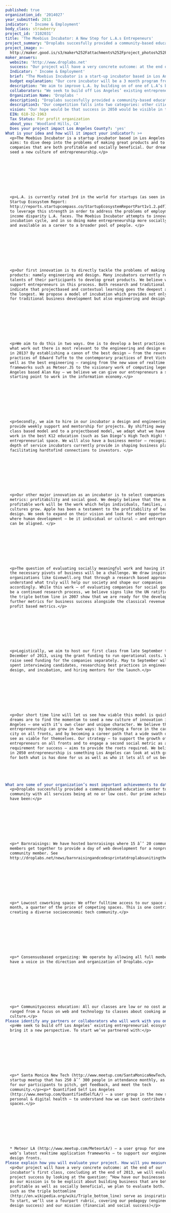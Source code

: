 ```yaml
---
published: true
organization_id: '2014027'
year_submitted: 2013
indicator: ' Income & Employment'
body_class: strawberry
project_id: '3102031'
title: 'The Moebius Incubator: A New Step for L.A.s Entrepeneurs'
project_summary: "Droplabs succesfully provided a community-based education center to the community with all services being at no or low cost. Our prime acheievements have been:\r\n\r\n\r\n* Barn-raisings: We have hosted barn-raisings where 15 − 20 community members get together to provide a day of web development for a non-profit or community member. See http://droplabs.net/news/barn-raising-and-code-sprint-at-droplabs-uniting-the-drupal-and-time-banking-communities\r\n\r\n* Low-cost co-working space: We offer fulltime access to our space at $150 / month, a quarter of the price of competing spaces. This is one contribution to creating a diverse socioeconomic tech community.\r\n\r\n* Consensus-based organizing: We operate by allowing all full members to have a voice in the direction and organization of Droplabs.\r\n\r\n* Community-access education: All our classes are low or no cost and have ranged from a focus on web and technology to classes about cooking and Korean culture."
project_image: >-
  http://maker.good.is/s3/maker%252Fattachments%252Fproject_photos%252Fimages%252F17027%252Fdisplay%252Fnagle_droplab.png=c570x385
maker_answers:
  website: 'http://www.droplabs.net'
  success: "Our project will have a very concrete outcome: at the end of our incubator’s first class, concluding at the end of 2013, we will evaluate project success by looking at the question: “How have our businesses fared?” As our mission is to be explicit about building business that are both profitable as well as socially beneficial, we plan to evaluate both. Models such as the triple bottom-line (http://en.wikipedia.org/wiki/Triple_bottom_line) serve as inspiration for us. To start, we’ll use a four-part rubric, covering our pedagogy (engineering and design success) and our mission (financial and social success)\r\n\r\n\r\n1. Engineering success: \r\n\r\n* Has the company been able to produce a working demo? \r\n* If not, are they on there way there, or have they had critical problems in the engineering of their technology? \r\n* If they have had critical problems, was there something we could have done better to help them solve this issue? (i.e. Team failure or incubator failure?)\r\n\r\n2. Design success: \r\n\r\n* Has the company been able to produce a clear and viable idea? \r\n* Can someone outside of the tech world understand their idea? \r\n* Do they have evidence that their target audience does indeed want to use their product? \r\n* If not, was it a problem of graphic, interface, or experience design? \r\n* If the product is undesirable or unusable, could we have helped at a key juncture?\r\n\r\n3. Financial success: \r\n\r\n* If the company wants to move forward, do they have funding for continuing their discovery phase / moving into the validation phase? \r\n* Are they connected with investors such that a further seed round, a Series A, or other financial support is in sight? \r\n* If not, is it because of lack of business development work, lack of clear communication about the product, or  a core product issue?\r\n* If it’s a business issue, could it have been averted?\r\n\r\n4. Social success: \r\n\r\n* Does the company have a socially relevant mission?\r\n* Does their product pursue that mission in a clear and obvious way?\r\n* If the company has to pivot, do we expect the mission to grow with it, based on the team’s work so far?\r\n* How many people will be affected by their work, and is there a clear and validated plan as to what change they will bring?\r\n* If not, why? Is it an issue of the domain they are in, the strategy they undertook, or the execution of that strategy?\r\n* If the mission has gotten lost, what resources can we provide to reconnect to it?\r\n\r\n\r\n——\r\n\r\nUsing this four part rubric, we support our larger strategy: support the growth of jobs and companies in a unique entrepreneurial context in Los Angeles. By having successful and socially relevant companies we aim to concretely build more jobs in Los Angeles at the rate of 10 companies by the end of 2013, and in the long term shift the culture of entrepreneurship to one that becomes more universally accessible.\r\n\r\n\r\n"
  Indicator: ' Income & Employment'
  brief: "The Moebius Incubator is a start-up incubator based in Los Angeles with two aims: to dive deep into the problems of making great products and to make companies that are both profitable and socially beneficial. Our dream is to seed a new culture of entrepreneurship.\r\n\r\nL.A. is currently rated 3rd in the world for start-ups (as seen in the Startup Ecosystem Report: http://reports.startupcompass.co/StartupEcosystemReportPart1v1.2.pdf). We aim to leverage this strength in order to address the problems of employment and income disparity L.A. faces. The Moebius Incubator attempts to innovate on the incubation cycle, and in so doing make entrepreneurship more socially relevant and available as a career to a broader pool of people. \r\n\r\nOur first innovation is to directly tackle the problems of making great products: namely engineering and design. Many incubators currently rely on the talents of their participants to develop great products. We believe we can support entrepreneurs in this process. Both research and traditional wisdom indicate that project-based and contextual learning goes the deepest and lasts the longest. We propose a model of incubation which provides not only support for traditional business development but also engineering and design.\r\n\r\nWe aim to do this in two ways. One is to develop a best practices model: what work out there is most relevant to the engineering and design experience in 2013? By establishing a canon of the best design — from the revered practices of Edward Tufte to the contemporary practices of Bret Victor — as well as the best engineering — ranging from the new wave of real-time frameworks such as Meteor.JS to the visionary work of computing legend and Los Angeles based Alan Kay — we believe we can give our entrepreneurs a strong starting point to work in the information economy.\r\n\r\nSecondly, we aim to hire in our incubator a design and engineering coach to provide weekly support and mentorship for projects. By shifting away from a class based model and to a project-based model, we adapt what we have seen to work in the best K-12 education (such as San Diego’s High Tech High) to the entrepreneurial space. We will also have a business mentor — recognizing the depth of service incubators currently provide in shaping business plans and facilitating hard-to-find connections to investors. \r\n\r\nOur other major innovation as an incubator is to select companies along two metrics: profitability and social good. We deeply believe that the most profitable work will be the work which helps individuals, families, and cultures grow. Apple has been a testament to the profitability of beautiful design. We seek to expand on their vision and look for other opportunities where human development — be it individual or cultural — and entrepreneurship can be aligned. \r\n\r\nThe question of evaluating socially meaningful work and having it survive the necessary pivots of business will be a challenge. We draw inspiration from organizations like Givewell.org that through a research based approach we can understand what truly will help our society and shape our companies accordingly. While this work — of evaluating companies for social good — will be a continued research process, we believe signs like the UN ratification of the triple bottom line in 2007 ( ) show that we are ready for the development of further metrics for business success alongside the classical revenue and profit based metrics.\r\n\r\nLogistically, we aim to host our first class from late September to December of 2013, using the grant funding to run operational costs. We aim to raise seed funding for the companies separately. May to September will be spent interviewing candidates, researching best practices in engineering, design, and incubation, and hiring mentors for the launch.\r\n\r\nOur short time line will let us see how viable this model is quickly. Our dreams are to find the momentum to seed a new culture of innovation in Los Angeles — one with it’s own clear and unique character. We believe that entrepreneurship can grow in two ways: by becoming a force in the care of our city on all fronts, and by becoming a career path that a wide swath of people see as viable for themselves. Our strategy — to support the growth of entrepreneurs on all fronts and to engage a second social metric as a requirement for success — aims to provide the roots required. We believe that in 2050 entrepreneurship is something Los Angeles can look at with gratitude for both what is has done for us as well as who it lets all of us become.\r\n"
  budget explanation: "Our core incubator will be a 3 month program from late September to late December. Our budget is broken down into a preparation period (May - September) and a launch period (late September - December) for the remainder of 2013.\r\n\r\nPreparation:\r\n\r\nDirector Support: $25,000 ($5,000 @ 5 months) — includes salary, travel expenses, initial library investment.\r\n\r\nThis period will be spent making connections to different incubators both in Los Angeles and in Silicon Valley and studying the best practices of this industry, and finding mentors for this process. \r\n\r\nIt will also be spent developing a strategy for real-time design and engineering support. We believe the project-based learning model with just in-time support is the most powerful learning strategy we know of culturally. As such we will not be designing courses but instead creating a system to help entrepreneurs address their engineering and design concerns as they come up through a mentoring and coaching model of support. As such we want to look into the best practices for how this is done, and meet with talented designers in this space, such as Edward Tufte, Bret Victor, as well as visionaries in computer science, such as Alan Kay (who’s Viewpoints Research Institute is based in Los Angeles.)\r\n\r\nLaunch: $75,000\r\n\r\nDirector Support: $15,000 ($5,000 @ 3 months)\r\nDesign Mentor: $15,000 ($5,000 @ 3 months)\r\nEngineering Mentor: $15,000 ($5,000 @ 3 months)\r\nBusiness & Development Mentor: ($5,000 @ 3 months)\r\nRent, Materials, Speakers: $15,000\r\n\r\nIn the 3 month launch, we designate a mentor for each of our core competencies: design, engineering, and business and development. Their jobs will be to meet with teams weekly, to research their fields and offer support for best practices, and design seminars or workshops when common team needs can be met. \r\n\r\nWe include a traditional business and development mentors whose job will be to focus on the business plan of companies and provide connections to investors both in the L.A. Area and broader. \r\n\r\nWe finally include a $15,000 budget for expenses including rent (which we expect to spend $2,500 - $3,000 per month), any needed materials, and a small budget for speakers if our mentors see fit."
  description: "We aim to improve L.A. by building on of one of L.A’s bright spots in the employment & income sector: it’s startup scene. LA is rated as the 3rd best place in the world to start a company (see Startup Ecosystem Report: http://reports.startupcompass.co/StartupEcosystemReportPart1v1.2.pdf), with its two weaknesses as support for entrepreneurship and the mindset for it. L.A. is well established as a haven of production talent and investment capital due largely to its relationship with Hollywood. The question becomes: how to leverage these natural strengths for the greater good of L.A.?\r\n\r\nWe believe that entrepreneurship can become the new family-run business. As the information economy allows businesses to reach unprecedented scales, we see a potential for large-scale business to flourish here. The strong culture of family-run and immigrant-led businesses show that L.A. has been a great boon to individuals with drive. Our incubator, by explicitly engaging the design and engineering pieces needed to work in the information economy, aims to make develop entrepreneurship as a career path available to all  — not just those primed for it. We believe that entrepreneurship can be a leveling force agains the great socioeconomic disparity present in L.A., by opening up a path to all that yields both personal financial reward as well as strong support for the local economy. \r\n\r\nOur first project aims to start 10 new companies in Los Angeles. With success, our incubator will run a spring and fall round in 2014, continuing that rate. We estimate our companies will grow by an average of 15 people in their first 2 years and 50 in their first 5 (based on the Ecosystem Report.) Assuming an 80% success rate of initial funding seen in Los Angeles by incubators such as LaunchpadLA, we expect to seed an incremental increase in jobs available over the next 5 years. Our hope is to add jobs — a projected 150 companies over 7 years with a total of 3,000 employees — as well as the contribution to a culture which can identify its own needs and turn them into its own jobs, addressing both the symptoms and the roots of the problem."
  collaborators: "We seek to build off Los Angeles’ existing entrepreneurial ecosystem and bring it a new perspective. To start we’ve partnered with:\r\n\r\n* Santa Monica New Tech (http://www.meetup.com/Santa-Monica-New-Tech/) , a start-up meetup that has 250 − 300 people in attendance monthly, as a forum for our participants to pitch, get feedback, and meet the tech community.\r\n\r\n* Quantified Self Los Angeles (http://www.meetup.com/QuantifiedSelfLA/) — a user group in the new space of personal & digital health — to understand how we can best contribute to those spaces.\r\n\r\n* Meteor LA (http://www.meetup.com/Meteor-LA/) — a user group for one of the web’s latest real-time application frameworks — to support our engineering and design fronts."
  Organization Name: 'Droplabs '
  description1: "Droplabs succesfully provided a community-based education center to the community with all services being at no or low cost. Our prime acheievements have been:\r\n\r\n\r\n* Barn-raisings: We have hosted barn-raisings where 15 − 20 community members get together to provide a day of web development for a non-profit or community member. See http://droplabs.net/news/barn-raising-and-code-sprint-at-droplabs-uniting-the-drupal-and-time-banking-communities\r\n\r\n* Low-cost co-working space: We offer fulltime access to our space at $150 / month, a quarter of the price of competing spaces. This is one contribution to creating a diverse socioeconomic tech community.\r\n\r\n* Consensus-based organizing: We operate by allowing all full members to have a voice in the direction and organization of Droplabs.\r\n\r\n* Community-access education: All our classes are low or no cost and have ranged from a focus on web and technology to classes about cooking and Korean culture."
  description3: "Our competition falls into two categories: other cities and other start-up incubators.\r\n\r\nThe prime competition for any startup-program outside of Silicon Valley is Silicon Valley itself. Silicon Valley is widely regarded as the best place in the world for entrepreneurship and the benchmark by which all other cities are measured against (as in the Startup …. Report.) Success in creating a successful start-up ecosystem in Los Angeles will require a successful differentiation from Silicon Valley’s ecosystem; a program that focuses on talent development and social good would be a step towards seeding a new culture.\r\n\r\nThe second class of competition comes into other options for creating start-ups, and specifically other incubators. L.A.’S entrepreneurial ecosystem has come to feature both coworking spaces as well as several incubators. While these programs and opportunities will attract part of the potential entrepreneurial pool, our hope — to strengthen entrepreneurship’s social relevance and diversify its constituency — is to attract a new pool of talent to entrepreneurship. Our belief is that while one talent pool will continue to be served by current incubators, our program will attract a segment who’s core concerns — building a purpose-driven business, and spending more time in mentorship and teaching programs in order to grow as engineers and designers — will be different than those who apply to traditional incubators.\r\n"
  vision: "Our hope would be that success in 2050 would be visible in three ways: \r\n\r\n1. A measurably and obviously more diverse entrepreneurial pool. Right now there is a heavy bias towards male entrepreneurs from the middle-class and higher. With an incubator that focuses on building civic and purpose-driven missions, we expect to attract talent from all walks of life, who have specific missions they want to bring to life via entrepreneurship.\r\n\r\n2. LA as an entrepreneurial hub in its own right. As mentioned above, LA is 3rd in the world for entrepreneurship, but still all entrepreneurial hubs are benchmarked and compared negatively against Silicon Valley. We believe that a socially driven incubator will be a step towards a differentiation of L.A.’S own scene apart from Silicon Valley’s. In 2050 we’d like people to know L.A. for its particular entrepreneurial character as well as for its other industries.\r\n\r\n3. Enough jobs and businesses thriving from these programs to see a measurable impact on unemployment. We believe that a needs and values driven entrepreneurship culture can begin to address the feedback loop between cultural and social issues and unemployment. When we can find ways to solve our local problems with entrepreneurship, we create jobs and our city as a whole gets stronger. By being a catalyst in this process, we aim to be one of many factors in bringing L.A. From 2 − 3 percentage points above the national average to that many points below it. "
  EIN: 618-32-1963
  Tax Status: For profit organization
  about_you: 'Woodland Hills, CA'
  Does your project impact Los Angeles County?: 'yes'
What is your idea and how will it impact your indicator?: >+
  <p>The Moebius Incubator is a startup incubator based in Los Angeles with two
  aims: to dive deep into the problems of making great products and to make
  companies that are both profitable and socially beneficial. Our dream is to
  seed a new culture of entrepreneurship.</p>









  <p>L.A. is currently rated 3rd in the world for startups (as seen in the
  Startup Ecosystem Report:
  http://reports.startupcompass.co/StartupEcosystemReportPart1v1.2.pdf). We aim
  to leverage this strength in order to address the problems of employment and
  income disparity L.A. faces. The Moebius Incubator attempts to innovate on the
  incubation cycle, and in so doing make entrepreneurship more socially relevant
  and available as a career to a broader pool of people. </p>









  <p>Our first innovation is to directly tackle the problems of making great
  products: namely engineering and design. Many incubators currently rely on the
  talents of their participants to develop great products. We believe we can
  support entrepreneurs in this process. Both research and traditional wisdom
  indicate that projectbased and contextual learning goes the deepest and lasts
  the longest. We propose a model of incubation which provides not only support
  for traditional business development but also engineering and design.</p>









  <p>We aim to do this in two ways. One is to develop a best practices model:
  what work out there is most relevant to the engineering and design experience
  in 2013? By establishing a canon of the best design — from the revered
  practices of Edward Tufte to the contemporary practices of Bret Victor — as
  well as the best engineering — ranging from the new wave of realtime
  frameworks such as Meteor.JS to the visionary work of computing legend and Los
  Angeles based Alan Kay — we believe we can give our entrepreneurs a strong
  starting point to work in the information economy.</p>









  <p>Secondly, we aim to hire in our incubator a design and engineering coach to
  provide weekly support and mentorship for projects. By shifting away from a
  class based model and to a projectbased model, we adapt what we have seen to
  work in the best K12 education (such as San Diego’s High Tech High) to the
  entrepreneurial space. We will also have a business mentor — recognizing the
  depth of service incubators currently provide in shaping business plans and
  facilitating hardtofind connections to investors. </p>









  <p>Our other major innovation as an incubator is to select companies along two
  metrics: profitability and social good. We deeply believe that the most
  profitable work will be the work which helps individuals, families, and
  cultures grow. Apple has been a testament to the profitability of beautiful
  design. We seek to expand on their vision and look for other opportunities
  where human development — be it individual or cultural — and entrepreneurship
  can be aligned. </p>









  <p>The question of evaluating socially meaningful work and having it survive
  the necessary pivots of business will be a challenge. We draw inspiration from
  organizations like Givewell.org that through a research based approach we can
  understand what truly will help our society and shape our companies
  accordingly. While this work — of evaluating companies for social good — will
  be a continued research process, we believe signs like the UN ratification of
  the triple bottom line in 2007 show that we are ready for the development of
  further metrics for business success alongside the classical revenue and
  profit based metrics.</p>









  <p>Logistically, we aim to host our first class from late September to
  December of 2013, using the grant funding to run operational costs. We aim to
  raise seed funding for the companies separately. May to September will be
  spent interviewing candidates, researching best practices in engineering,
  design, and incubation, and hiring mentors for the launch.</p>









  <p>Our short time line will let us see how viable this model is quickly. Our
  dreams are to find the momentum to seed a new culture of innovation in Los
  Angeles — one with it’s own clear and unique character. We believe that
  entrepreneurship can grow in two ways: by becoming a force in the care of our
  city on all fronts, and by becoming a career path that a wide swath of people
  see as viable for themselves. Our strategy — to support the growth of
  entrepreneurs on all fronts and to engage a second social metric as a
  requirement for success — aims to provide the roots required. We believe that
  in 2050 entrepreneurship is something Los Angeles can look at with gratitude
  for both what is has done for us as well as who it lets all of us become.</p>





What are some of your organization’s most important achievements to date?: >-
  <p>Droplabs succesfully provided a communitybased education center to the
  community with all services being at no or low cost. Our prime acheievements
  have been:</p>









  <p>* Barnraisings: We have hosted barnraisings where 15 âˆ’ 20 community
  members get together to provide a day of web development for a nonprofit or
  community member. See
  http://droplabs.net/news/barnraisingandcodesprintatdroplabsunitingthedrupalandtimebankingcommunities</p>









  <p>* Lowcost coworking space: We offer fulltime access to our space at $150 /
  month, a quarter of the price of competing spaces. This is one contribution to
  creating a diverse socioeconomic tech community.</p>









  <p>* Consensusbased organizing: We operate by allowing all full members to
  have a voice in the direction and organization of Droplabs.</p>









  <p>* Communityaccess education: All our classes are low or no cost and have
  ranged from a focus on web and technology to classes about cooking and Korean
  culture.</p>
Please identify any partners or collaborators who will work with you on this project.: >-
  <p>We seek to build off Los Angeles’ existing entrepreneurial ecosystem and
  bring it a new perspective. To start we’ve partnered with:</p>









  <p>* Santa Monica New Tech (http://www.meetup.com/SantaMonicaNewTech/) , a
  startup meetup that has 250 âˆ’ 300 people in attendance monthly, as a forum
  for our participants to pitch, get feedback, and meet the tech
  community.</p><p>* Quantified Self Los Angeles
  (http://www.meetup.com/QuantifiedSelfLA/) — a user group in the new space of
  personal & digital health — to understand how we can best contribute to those
  spaces.</p>









  * Meteor LA (http://www.meetup.com/MeteorLA/) — a user group for one of the
  web’s latest realtime application frameworks — to support our engineering and
  design fronts.
Please explain how you will evaluate your project. How will you measure success?: >+
  <p>Our project will have a very concrete outcome: at the end of our
  incubator’s first class, concluding at the end of 2013, we will evaluate
  project success by looking at the question: “How have our businesses fared?”
  As our mission is to be explicit about building business that are both
  profitable as well as socially beneficial, we plan to evaluate both. Models
  such as the triple bottomline
  (http://en.wikipedia.org/wiki/Triple_bottom_line) serve as inspiration for us.
  To start, we’ll use a fourpart rubric, covering our pedagogy (engineering and
  design success) and our mission (financial and social success)</p>















  <p>1. Engineering success: </p>









  <p>* Has the company been able to produce a working demo? </p>






  <p>* If not, are they on there way there, or have they had critical problems
  in the engineering of their technology? </p>






  <p>* If they have had critical problems, was there something we could have
  done better to help them solve this issue? (i.e. Team failure or incubator
  failure?)</p>









  <p>2. Design success:</p> 






  <p>* Has the company been able to produce a clear and viable idea?</p> 






  <p>* Can someone outside of the tech world understand their idea?</p> 






  <p>* Do they have evidence that their target audience does indeed want to use
  their product?</p><p>* If not, was it a problem of graphic, interface, or
  experience design?</p><p>* If the product is undesirable or unusable, could we
  have helped at a key juncture?</p><p>3. Financial success: </p><p>* If the
  company wants to move forward, do they have funding for continuing their
  discovery phase / moving into the validation phase? </p><p>* Are they
  connected with investors such that a further seed round, a Series A, or other
  financial support is in sight? </p><p>* If not, is it because of lack of
  business development work, lack of clear communication about the product, or 
  a core product issue?</p><p>* If it’s a business issue, could it have been
  averted?</p><p>4. Social success:</p><p>* Does the company have a socially
  relevant mission?</p><p>* Does their product pursue that mission in a clear
  and obvious way?</p>* If the company has to pivot, do we expect the mission to
  grow with it, based on the team’s work so far?






  * How many people will be affected by their work, and is there a clear and
  validated plan as to what change they will bring?






  * If not, why? Is it an issue of the domain they are in, the strategy they
  undertook, or the execution of that strategy?






  * If the mission has gotten lost, what resources can we provide to reconnect
  to it?






  Using this four part rubric, we support our larger strategy: support the
  growth of jobs and companies in a unique entrepreneurial context in Los
  Angeles. By having successful and socially relevant companies we aim to
  concretely build more jobs in Los Angeles at the rate of 10 companies by the
  end of 2013, and in the long term shift the culture of entrepreneurship to one
  that becomes more universally accessible.











How will your project benefit Los Angeles? Please be specific.: >-
  <p>We aim to improve L.A. by building on of one of L.A’s bright spots in the
  employment & income sector: it’s startup scene. LA is rated as the 3rd best
  place in the world to start a company (see Startup Ecosystem Report:
  http://reports.startupcompass.co/StartupEcosystemReportPart1v1.2.pdf), with
  its two weaknesses as support for entrepreneurship and the mindset for it.
  L.A. is well established as a haven of production talent and investment
  capital due largely to its relationship with Hollywood. The question becomes:
  how to leverage these natural strengths for the greater good of L.A.?</p>









  <p>We believe that entrepreneurship can become the new familyrun business. As
  the information economy allows businesses to reach unprecedented scales, we
  see a potential for largescale business to flourish here. The strong culture
  of familyrun and immigrantled businesses show that L.A. has been a great boon
  to individuals with drive. Our incubator, by explicitly engaging the design
  and engineering pieces needed to work in the information economy, aims to make
  develop entrepreneurship as a career path available to all  — not just those
  primed for it. We believe that entrepreneurship can be a leveling force agains
  the great socioeconomic disparity present in L.A., by opening up a path to all
  that yields both personal financial reward as well as strong support for the
  local economy. </p>









  <p>Our first project aims to start 10 new companies in Los Angeles. With
  success, our incubator will run a spring and fall round in 2014, continuing
  that rate. We estimate our companies will grow by an average of 15 people in
  their first 2 years and 50 in their first 5 (based on the Ecosystem Report.)
  Assuming an 80% success rate of initial funding seen in Los Angeles by
  incubators such as LaunchpadLA, we expect to seed an incremental increase in
  jobs available over the next 5 years. Our hope is to add jobs — a projected
  150 companies over 7 years with a total of 3,000 employees — as well as the
  contribution to a culture which can identify its own needs and turn them into
  its own jobs, addressing both the symptoms and the roots of the problem.</p>
What would success look like in the year 2050 regarding your indicator?: >-
  Our hope would be that success in 2050 would be visible in three ways: 












  <p>1. A measurably and obviously more diverse entrepreneurial pool. Right now
  there is a heavy bias towards male entrepreneurs from the middleclass and
  higher. With an incubator that focuses on building civic and purposedriven
  missions, we expect to attract talent from all walks of life, who have
  specific missions they want to bring to life via entrepreneurship.</p>












  <p>2. LA as an entrepreneurial hub in its own right. As mentioned above, LA is
  3rd in the world for entrepreneurship, but still all entrepreneurial hubs are
  benchmarked and compared negatively against Silicon Valley. We believe that a
  socially driven incubator will be a step towards a differentiation of L.A.’S
  own scene apart from Silicon Valley’s. In 2050 we’d like people to know L.A.
  for its particular entrepreneurial character as well as for its other
  industries.</p>















  <p>3. Enough jobs and businesses thriving from these programs to see a
  measurable impact on unemployment. We believe that a needs and values driven
  entrepreneurship culture can begin to address the feedback loop between
  cultural and social issues and unemployment. When we can find ways to solve
  our local problems with entrepreneurship, we create jobs and our city as a
  whole gets stronger. By being a catalyst in this process, we aim to be one of
  many factors in bringing L.A. From 2 âˆ’ 3 percentage points above the
  national average to that many points below it. </p>
maker_image_id: '17027'
maker_image_file_name: nagle_droplab.png

---
```

